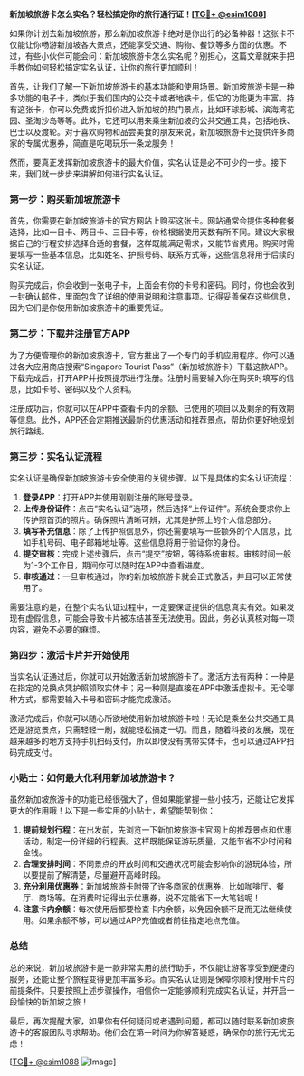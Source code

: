 **新加坡旅游卡怎么实名？轻松搞定你的旅行通行证！[[TG💪+ @esim1088](https://t.me/s/esim1088)]**

如果你计划去新加坡旅游，那么新加坡旅游卡绝对是你出行的必备神器！这张卡不仅能让你畅游新加坡各大景点，还能享受交通、购物、餐饮等多方面的优惠。不过，有些小伙伴可能会问：新加坡旅游卡怎么实名呢？别担心，这篇文章就来手把手教你如何轻松搞定实名认证，让你的旅行更加顺利！

首先，让我们了解一下新加坡旅游卡的基本功能和使用场景。新加坡旅游卡是一种多功能的电子卡，类似于我们国内的公交卡或者地铁卡，但它的功能更为丰富。持有这张卡，你可以免费或折扣价进入新加坡的热门景点，比如环球影城、滨海湾花园、圣淘沙岛等等。此外，它还可以用来乘坐新加坡的公共交通工具，包括地铁、巴士以及渡轮。对于喜欢购物和品尝美食的朋友来说，新加坡旅游卡还提供许多商家的专属优惠券，简直是吃喝玩乐一条龙服务！

然而，要真正发挥新加坡旅游卡的最大价值，实名认证是必不可少的一步。接下来，我们就一步步来讲解如何进行实名认证。

### 第一步：购买新加坡旅游卡

首先，你需要在新加坡旅游卡的官方网站上购买这张卡。网站通常会提供多种套餐选择，比如一日卡、两日卡、三日卡等，价格根据使用天数有所不同。建议大家根据自己的行程安排选择合适的套餐，这样既能满足需求，又能节省费用。购买时需要填写一些基本信息，比如姓名、护照号码、联系方式等，这些信息将用于后续的实名认证。

购买完成后，你会收到一张电子卡，上面会有你的卡号和密码。同时，你也会收到一封确认邮件，里面包含了详细的使用说明和注意事项。记得妥善保存这些信息，因为它们是你使用新加坡旅游卡的重要凭证。

### 第二步：下载并注册官方APP

为了方便管理你的新加坡旅游卡，官方推出了一个专门的手机应用程序。你可以通过各大应用商店搜索“Singapore Tourist Pass”（新加坡旅游卡）下载这款APP。下载完成后，打开APP并按照提示进行注册。注册时需要输入你在购买时填写的信息，比如卡号、密码以及个人资料。

注册成功后，你就可以在APP中查看卡内的余额、已使用的项目以及剩余的有效期等信息。此外，APP还会定期推送最新的优惠活动和推荐景点，帮助你更好地规划旅行路线。

### 第三步：实名认证流程

实名认证是确保新加坡旅游卡安全使用的关键步骤。以下是具体的实名认证流程：

1. **登录APP**：打开APP并使用刚刚注册的账号登录。
2. **上传身份证件**：点击“实名认证”选项，然后选择“上传证件”。系统会要求你上传护照首页的照片。确保照片清晰可辨，尤其是护照上的个人信息部分。
3. **填写补充信息**：除了上传护照信息外，你还需要填写一些额外的个人信息，比如手机号码、电子邮箱地址等。这些信息将用于验证你的身份。
4. **提交审核**：完成上述步骤后，点击“提交”按钮，等待系统审核。审核时间一般为1-3个工作日，期间你可以随时在APP中查看进度。
5. **审核通过**：一旦审核通过，你的新加坡旅游卡就会正式激活，并且可以正常使用了。

需要注意的是，在整个实名认证过程中，一定要保证提供的信息真实有效。如果发现有虚假信息，可能会导致卡片被冻结甚至无法使用。因此，务必认真核对每一项内容，避免不必要的麻烦。

### 第四步：激活卡片并开始使用

当实名认证通过后，你就可以开始激活新加坡旅游卡了。激活方法有两种：一种是在指定的兑换点凭护照领取实体卡；另一种则是直接在APP中激活虚拟卡。无论哪种方式，都需要输入卡号和密码才能完成激活。

激活完成后，你就可以随心所欲地使用新加坡旅游卡啦！无论是乘坐公共交通工具还是游览景点，只需轻轻一刷，就能轻松搞定一切。而且，随着科技的发展，现在越来越多的地方支持手机扫码支付，所以即使没有携带实体卡，也可以通过APP扫码完成支付。

### 小贴士：如何最大化利用新加坡旅游卡？

虽然新加坡旅游卡的功能已经很强大了，但如果能掌握一些小技巧，还能让它发挥更大的作用哦！以下是一些实用的小贴士，希望能帮到你：

1. **提前规划行程**：在出发前，先浏览一下新加坡旅游卡官网上的推荐景点和优惠活动，制定一份详细的行程表。这样既能保证游玩质量，又能节省不少时间和金钱。
2. **合理安排时间**：不同景点的开放时间和交通状况可能会影响你的游玩体验，所以要提前了解清楚，尽量避开高峰时段。
3. **充分利用优惠券**：新加坡旅游卡附带了许多商家的优惠券，比如咖啡厅、餐厅、商场等。在消费时记得出示优惠券，说不定能省下一大笔钱呢！
4. **注意卡内余额**：每次使用后都要检查卡内余额，以免因余额不足而无法继续使用。如果余额不够，可以通过APP充值或者前往指定地点充值。

### 总结

总的来说，新加坡旅游卡是一款非常实用的旅行助手，不仅能让游客享受到便捷的服务，还能让整个旅程变得更加丰富多彩。而实名认证则是保障你顺利使用卡片的前提条件。只要按照上述步骤操作，相信你一定能够顺利完成实名认证，并开启一段愉快的新加坡之旅！

最后，再次提醒大家，如果你有任何疑问或者遇到问题，都可以随时联系新加坡旅游卡的客服团队寻求帮助。他们会在第一时间为你解答疑惑，确保你的旅行无忧无虑！

[[TG💪+ @esim1088](https://t.me/s/esim1088) ![Image](https://i.postimg.cc/4NQfJmqS/Snipaste-2025-05-13-00-14-12.png)]